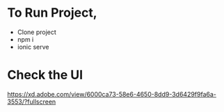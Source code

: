 # To Run Project,

  - Clone project
  - npm i 
  - ionic serve


# Check the UI
https://xd.adobe.com/view/6000ca73-58e6-4650-8dd9-3d6429f9fa6a-3553/?fullscreen